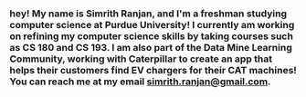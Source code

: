 ### hey! My name is Simrith Ranjan, and I'm a freshman studying computer science at Purdue University! I currently am working on refining my computer science skills by taking courses such as CS 180 and CS 193. I am also part of the Data Mine Learning Community, working with Caterpillar to create an app that helps their customers find EV chargers for their CAT machines! You can  reach me at my email simrith.ranjan@gmail.com.

<!--
**simsmile123/simsmile123** is a ✨ _special_ ✨ repository because its `README.md` (this file) appears on your GitHub profile.

Here are some ideas to get you started:

- 🔭 I’m currently working on ...
- 🌱 I’m currently learning ...
- 👯 I’m looking to collaborate on ...
- 🤔 I’m looking for help with ...
- 💬 Ask me about ...
- 📫 How to reach me: ...
- 😄 Pronouns: ...
- ⚡ Fun fact: ...
-->
